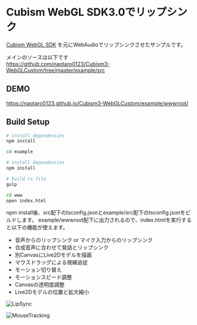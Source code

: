 # Cubism WebGL SDK3.0でリップシンク
[Cubism WebGL SDK](https://github.com/Live2D/CubismJsComponents) を元にWebAudioでリップシンクさせたサンプルです。

メインのソースは以下です  
https://github.com/naotaro0123/Cubism3-WebGLCustom/tree/master/example/src

## DEMO  
https://naotaro0123.github.io/Cubism3-WebGLCustom/example/wwwroot/


## Build Setup

``` bash
# install dependencies
npm install

cd example

# install dependencies
npm install

# build ts file
gulp

cd www
open index.html
```

npm install後、src配下のtsconfig.jsonとexample/src配下のtsconfig.jsonをビルドします。
example/wwwroot配下に出力されるので、index.htmlを実行すると以下の機能が使えます。

- 音声からのリップシンク or マイク入力からのリップシンク
- 合成音声に合わせて発話とリップシンク
- 別CanvasにLive2Dモデルを描画
- マウスドラッグによる視線追従
- モーション切り替え
- モーションスピード調整
- Canvasの透明度調整
- Live2Dモデルの位置と拡大縮小

![LipSync](https://github.com/naotaro0123/Cubism3_WebGL_Custom/blob/master/images/LipSync.gif)

![MouseTracking](https://github.com/naotaro0123/Cubism3_WebGL_Custom/blob/master/images/MouseTracking.gif)
